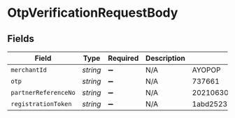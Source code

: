 # OtpVerificationRequestBody


## Fields

| Field                            | Type                             | Required                         | Description                      | Example                          |
| -------------------------------- | -------------------------------- | -------------------------------- | -------------------------------- | -------------------------------- |
| `merchantId`                     | *string*                         | :heavy_minus_sign:               | N/A                              | AYOPOP                           |
| `otp`                            | *string*                         | :heavy_minus_sign:               | N/A                              | 737661                           |
| `partnerReferenceNo`             | *string*                         | :heavy_minus_sign:               | N/A                              | 20210630A10010010010010001011248 |
| `registrationToken`              | *string*                         | :heavy_minus_sign:               | N/A                              | 1abd2523beaf46d79fe7f961af0509ce |